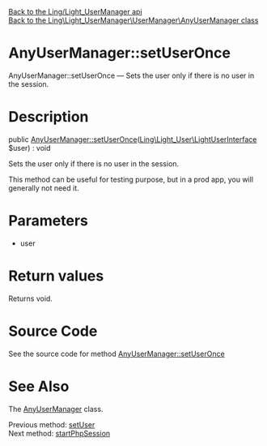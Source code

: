 [Back to the Ling/Light_UserManager api](https://github.com/lingtalfi/Light_UserManager/blob/master/doc/api/Ling/Light_UserManager.md)<br>
[Back to the Ling\Light_UserManager\UserManager\AnyUserManager class](https://github.com/lingtalfi/Light_UserManager/blob/master/doc/api/Ling/Light_UserManager/UserManager/AnyUserManager.md)


AnyUserManager::setUserOnce
================



AnyUserManager::setUserOnce — Sets the user only if there is no user in the session.




Description
================


public [AnyUserManager::setUserOnce](https://github.com/lingtalfi/Light_UserManager/blob/master/doc/api/Ling/Light_UserManager/UserManager/AnyUserManager/setUserOnce.md)([Ling\Light_User\LightUserInterface](https://github.com/lingtalfi/Light_User/blob/master/doc/api/Ling/Light_User/LightUserInterface.md) $user) : void




Sets the user only if there is no user in the session.

This method can be useful for testing purpose,
but in a prod app, you will generally not need it.




Parameters
================


- user

    


Return values
================

Returns void.








Source Code
===========
See the source code for method [AnyUserManager::setUserOnce](https://github.com/lingtalfi/Light_UserManager/blob/master/UserManager/AnyUserManager.php#L183-L189)


See Also
================

The [AnyUserManager](https://github.com/lingtalfi/Light_UserManager/blob/master/doc/api/Ling/Light_UserManager/UserManager/AnyUserManager.md) class.

Previous method: [setUser](https://github.com/lingtalfi/Light_UserManager/blob/master/doc/api/Ling/Light_UserManager/UserManager/AnyUserManager/setUser.md)<br>Next method: [startPhpSession](https://github.com/lingtalfi/Light_UserManager/blob/master/doc/api/Ling/Light_UserManager/UserManager/AnyUserManager/startPhpSession.md)<br>


